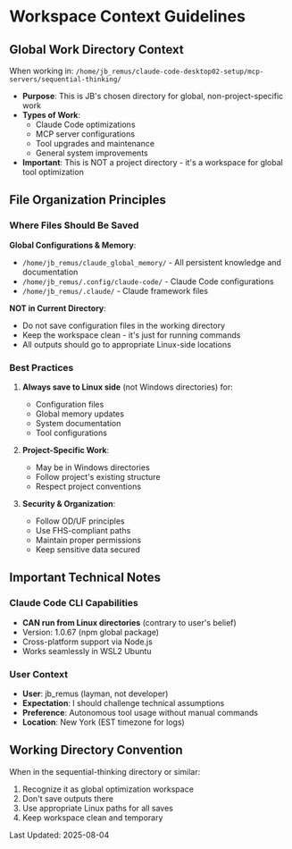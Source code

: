 # Workspace Context Guidelines

## Global Work Directory Context

When working in: `/home/jb_remus/claude-code-desktop02-setup/mcp-servers/sequential-thinking/`
- **Purpose**: This is JB's chosen directory for global, non-project-specific work
- **Types of Work**: 
  - Claude Code optimizations
  - MCP server configurations
  - Tool upgrades and maintenance
  - General system improvements
- **Important**: This is NOT a project directory - it's a workspace for global tool optimization

## File Organization Principles

### Where Files Should Be Saved

**Global Configurations & Memory**:
- `/home/jb_remus/claude_global_memory/` - All persistent knowledge and documentation
- `/home/jb_remus/.config/claude-code/` - Claude Code configurations
- `/home/jb_remus/.claude/` - Claude framework files

**NOT in Current Directory**:
- Do not save configuration files in the working directory
- Keep the workspace clean - it's just for running commands
- All outputs should go to appropriate Linux-side locations

### Best Practices

1. **Always save to Linux side** (not Windows directories) for:
   - Configuration files
   - Global memory updates
   - System documentation
   - Tool configurations

2. **Project-Specific Work**:
   - May be in Windows directories
   - Follow project's existing structure
   - Respect project conventions

3. **Security & Organization**:
   - Follow OD/UF principles
   - Use FHS-compliant paths
   - Maintain proper permissions
   - Keep sensitive data secured

## Important Technical Notes

### Claude Code CLI Capabilities
- **CAN run from Linux directories** (contrary to user's belief)
- Version: 1.0.67 (npm global package)
- Cross-platform support via Node.js
- Works seamlessly in WSL2 Ubuntu

### User Context
- **User**: jb_remus (layman, not developer)
- **Expectation**: I should challenge technical assumptions
- **Preference**: Autonomous tool usage without manual commands
- **Location**: New York (EST timezone for logs)

## Working Directory Convention

When in the sequential-thinking directory or similar:
1. Recognize it as global optimization workspace
2. Don't save outputs there
3. Use appropriate Linux paths for all saves
4. Keep workspace clean and temporary

Last Updated: 2025-08-04
